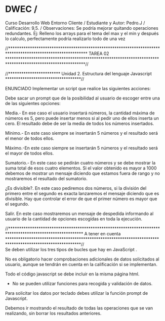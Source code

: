 # DWEC / 
Curso Desarrollo Web Entorno Cliente / 
Estudiante y Autor: Pedro.J / 
Calificación: 9,5. / 
Observaciones: Se podría mejorar quitando operaciones redundantes. 
  Ej: Relleno los arrays para el tema del max y el min y después lo calculo, perfectamente podría realizarlo todo de una vez
 
//************************************************************************************************************
                                               TAREA 02
************************************************************************************************************//

//************************ Unidad 2. Estructura del lenguaje Javascript ***********************************//

ENUNCIADO
Implementar un script que realice las siguientes acciones:

Debe sacar un prompt que de la posibilidad al usuario de escoger entre una de las siguientes opciones:

Media.- En ese caso el usuario insertará números, la cantidad máxima de números es 5, pero puede insertar menos si al pedir uno de ellos inserta un cero. El resultado debe de ser la media de todos los números insertados.

Mínimo.- En este caso siempre se insertarán 5 números y el resultado será el menor de todos ellos.

Máximo.-En este caso siempre se insertarán 5 números y el resultado será el mayor de todos ellos.

Sumatorio.- En este caso se pedirán cuatro números y se debe mostrar la suma total de esos cuatro elementos. Si el valor obtenido es mayor a 1000 debemos de mostrar un mensaje diciendo que estamos fuera de rango y no mostraremos el resultado del sumatorio.

¿Es divisible?. En este caso pediremos dos números, si la división del primero entre el segundo es exacta lanzaremos el mensaje diciendo que es divisible. Hay que controlar el error de que el primer número es mayor que el segundo.

Salir. En este caso mostraremos un mensaje de despedida informando al usuario de la cantidad de opciones escogidas en toda la ejecución.

//**********************************************************************************************************
                                           A tener en cuenta
**********************************************************************************************************//                                           
Se deben utilizar los tres tipos de bucles que hay en JavaScript .

No es obligatorio hacer comprobaciones adicionales de datos solicitados al usuario, aunque se tendrán en cuenta en la calificación si se implementan.

Todo el código javascript se debe incluir en la misma página html.

* No se pueden utilizar funciones para recogida y validación de datos.

Para solicitar los datos por teclado debes utilizar la función prompt de Javascript.

Debemos ir mostrando el resultado de todas las operaciones que se van realizando, sin borrar los resultados anteriores.


